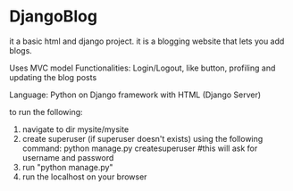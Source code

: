 # DjangoBlog
it a basic html and django project. it is a blogging website that lets you add blogs.

Uses MVC model
Functionalities: Login/Logout, like button, profiling and updating the blog posts

Language: Python on Django framework with HTML (Django Server)

to run the following: 
1. navigate to dir mysite/mysite
2. create superuser (if superuser doesn't exists) using the following command:
    python manage.py createsuperuser
    #this will ask for username and password
3. run "python manage.py"
4. run the localhost on your browser

